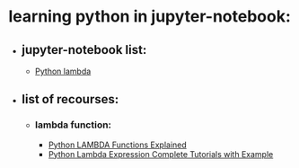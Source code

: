 # learning python in jupyter-notebook:

* ## jupyter-notebook list:
	* [Python lambda ](https://github.com/malik19921992/learning-python-notebook/blob/master/lambda_functions_01.ipynb) 

* ## list of recourses:
	* ### lambda function: 
		* [Python LAMBDA Functions Explained](https://www.youtube.com/watch?v=Ob9rY6PQMfI)
		* [Python Lambda Expression Complete Tutorials with Example](https://www.youtube.com/watch?v=HBR6wqXj2iY&list=PLH6mU1kedUy84TsNa1654qkHjIeZ_wllA)


